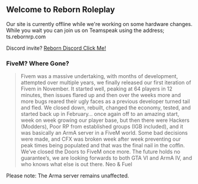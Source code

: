 ## Welcome to Reborn Roleplay

Our site is currently offline while we're working on some hardware changes.
While you wait you can join us on Teamspeak using the address;
ts.rebornrp.com

Discord invite?
[Reborn Discord Click Me!](https://discord.gg/rebornrp)


### FiveM? Where Gone?

> Fivem was a massive undertaking, with months of development, attempted over multiple years, we finally released our first iteration of Fivem in November.
It started well, peaking at 64 players in 12 minutes, then issues flared up and then over the weeks more and more bugs reared their ugly faces as a previous developer turned tail and fled. We closed down, rebuilt, changed the economy, tested, and started back up in February… once again off to an amazing start, week on week growing our player base, but then there were Hackers (Modders), Poor RP from established groups (IGB included), and it was basically an ArmA server in a FiveM world. Some bad decisions were made, and CFX was broken week after week preventing our peak times being populated and that was the final nail in the coffin.
We’ve closed the Doors to FiveM once more.
The future holds no guarantee’s, we are looking forwards to both GTA VI and ArmA IV, and who knows what else is out there. 
Neo & Fuel


Please note: The Arma server remains unaffected.
